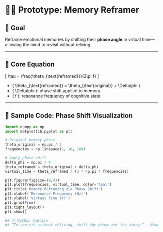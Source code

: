 # 🧠💫 Prototype: Memory Reframer

## 🎯 Goal  
Reframe emotional memories by shifting their **phase angle** in virtual time—allowing the mind to revisit without reliving.

---

## 🧮 Core Equation



\[
\tau = \frac{\theta_{\text{reframed}}}{2\pi f}
\]



- \( \theta_{\text{reframed}} = \theta_{\text{original}} + \Delta\phi \)  
- \( \Delta\phi \): phase shift applied to memory  
- \( f \): resonance frequency of cognitive state  

---

## 🧪 Sample Code: Phase Shift Visualization

```python
import numpy as np
import matplotlib.pyplot as plt

# Original memory phase
theta_original = np.pi / 2
frequencies = np.linspace(1, 10, 100)

# Apply phase shift
delta_phi = np.pi / 4
theta_reframed = theta_original + delta_phi
virtual_time = theta_reframed / (2 * np.pi * frequencies)

plt.figure(figsize=(8,4))
plt.plot(frequencies, virtual_time, color='teal')
plt.title('Memory Reframing via Phase Shift')
plt.xlabel('Resonance Frequency (Hz)')
plt.ylabel('Virtual Time (τ)')
plt.grid(True)
plt.tight_layout()
plt.show()

## 🪞 Mythic Caption
## “To revisit without reliving, shift the phase—not the story.” — Nawder Loswin
